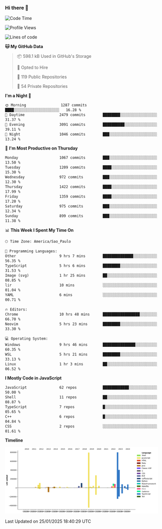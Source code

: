 ### Hi there 👋

<!--START_SECTION:waka-->
![Code Time](http://img.shields.io/badge/Code%20Time-6%2C831%20hrs%201%20min-blue)

![Profile Views](http://img.shields.io/badge/Profile%20Views-1-blue)

![Lines of code](https://img.shields.io/badge/From%20Hello%20World%20I%27ve%20Written-3.3%20million%20lines%20of%20code-blue)

**🐱 My GitHub Data** 

> 📦 598.1 kB Used in GitHub's Storage 
 > 
> 💼 Opted to Hire
 > 
> 📜 119 Public Repositories 
 > 
> 🔑 54 Private Repositories 
 > 
**I'm a Night 🦉** 

```text
🌞 Morning                1287 commits        ████░░░░░░░░░░░░░░░░░░░░░   16.28 % 
🌆 Daytime                2479 commits        ████████░░░░░░░░░░░░░░░░░   31.37 % 
🌃 Evening                3091 commits        ██████████░░░░░░░░░░░░░░░   39.11 % 
🌙 Night                  1046 commits        ███░░░░░░░░░░░░░░░░░░░░░░   13.24 % 
```
📅 **I'm Most Productive on Thursday** 

```text
Monday                   1067 commits        ███░░░░░░░░░░░░░░░░░░░░░░   13.50 % 
Tuesday                  1209 commits        ████░░░░░░░░░░░░░░░░░░░░░   15.30 % 
Wednesday                972 commits         ███░░░░░░░░░░░░░░░░░░░░░░   12.30 % 
Thursday                 1422 commits        ████░░░░░░░░░░░░░░░░░░░░░   17.99 % 
Friday                   1359 commits        ████░░░░░░░░░░░░░░░░░░░░░   17.20 % 
Saturday                 975 commits         ███░░░░░░░░░░░░░░░░░░░░░░   12.34 % 
Sunday                   899 commits         ███░░░░░░░░░░░░░░░░░░░░░░   11.38 % 
```


📊 **This Week I Spent My Time On** 

```text
🕑︎ Time Zone: America/Sao_Paulo

💬 Programming Languages: 
Other                    9 hrs 7 mins        ██████████████░░░░░░░░░░░   56.35 % 
TypeScript               5 hrs 6 mins        ████████░░░░░░░░░░░░░░░░░   31.53 % 
Image (svg)              1 hr 25 mins        ██░░░░░░░░░░░░░░░░░░░░░░░   08.85 % 
lir                      10 mins             ░░░░░░░░░░░░░░░░░░░░░░░░░   01.04 % 
YAML                     6 mins              ░░░░░░░░░░░░░░░░░░░░░░░░░   00.71 % 

🔥 Editors: 
Chrome                   10 hrs 48 mins      █████████████████░░░░░░░░   66.70 % 
Neovim                   5 hrs 23 mins       ████████░░░░░░░░░░░░░░░░░   33.30 % 

💻 Operating System: 
Windows                  9 hrs 46 mins       ███████████████░░░░░░░░░░   60.35 % 
WSL                      5 hrs 21 mins       ████████░░░░░░░░░░░░░░░░░   33.13 % 
Linux                    1 hr 3 mins         ██░░░░░░░░░░░░░░░░░░░░░░░   06.52 % 
```

**I Mostly Code in JavaScript** 

```text
JavaScript               62 repos            ████████████░░░░░░░░░░░░░   50.00 % 
Shell                    11 repos            ██░░░░░░░░░░░░░░░░░░░░░░░   08.87 % 
TypeScript               7 repos             █░░░░░░░░░░░░░░░░░░░░░░░░   05.65 % 
C++                      6 repos             █░░░░░░░░░░░░░░░░░░░░░░░░   04.84 % 
CSS                      2 repos             ░░░░░░░░░░░░░░░░░░░░░░░░░   01.61 % 
```



**Timeline**

![Lines of Code chart](https://raw.githubusercontent.com/jampow/jampow/master/assets/bar_graph.png)


 Last Updated on 25/01/2025 18:40:29 UTC
<!--END_SECTION:waka-->

